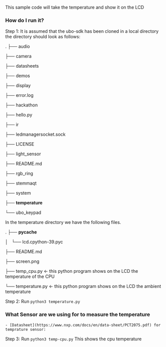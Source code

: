 This sample code will take the temperature and show it on the LCD

### How do I run it?

Step 1: It is assumed that the ubo-sdk has been cloned in a local directory
        the directory should look as follows:

.
├── audio

├── camera

├── datasheets

├── demos

├── display

├── error.log

├── hackathon

├── hello.py

├── ir

├── ledmanagersocket.sock

├── LICENSE

├── light_sensor

├── README.md

├── rgb_ring

├── stemmaqt

├── system

├── **temperature**

└── ubo_keypad
        
In the temperature directory we have the following files. 


.
├── __pycache__

│   └── lcd.cpython-39.pyc

├── README.md

├── screen.png

├── temp_cpu.py <- this python program shows on the LCD the temperature of the CPU

└── temperature.py <- this python program shows on the LCD the ambient temperature



Step 2: Run `python3 temperature.py`

### What Sensor are we using for to measure the temperature
	- [Datasheet](https://www.nxp.com/docs/en/data-sheet/PCT2075.pdf) for temprature sensor:



Step 3: Run `python3 temp-cpu.py`
	This shows the cpu temperature

